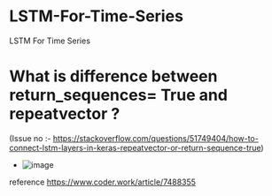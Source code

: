 # LSTM-For-Time-Series
LSTM For Time Series

# What is difference between return_sequences= True and repeatvector ? 
(Issue no :- https://stackoverflow.com/questions/51749404/how-to-connect-lstm-layers-in-keras-repeatvector-or-return-sequence-true)
- ![image](https://user-images.githubusercontent.com/16956604/123077690-21947300-d3cf-11eb-9dbb-5bbb344ebfa5.png)

reference 
https://www.coder.work/article/7488355
